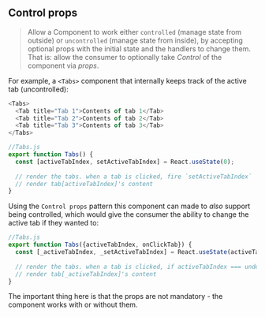 ﻿## Control props

> Allow a Component to work either `controlled` (manage state from outside) or `uncontrolled` (manage state from inside), by accepting optional props with the initial state and the handlers to change them. That is: allow the consumer to optionally take _Control_ of the component via _props_.

For example, a `<Tabs>` component that internally keeps track of the active tab (uncontrolled):

```javascript
<Tabs>
  <Tab title="Tab 1">Contents of tab 1</Tab>
  <Tab title="Tab 2">Contents of tab 2</Tab>
  <Tab title="Tab 3">Contents of tab 3</Tab>
</Tabs>
```
```javascript
//Tabs.js
export function Tabs() {
  const [activeTabIndex, setActiveTabIndex] = React.useState(0);
  
  // render the tabs. when a tab is clicked, fire `setActiveTabIndex`
  // render tab[activeTabIndex]'s content
}
```

Using the `Control props` pattern this component can made to _also_ support being controlled, which would give the consumer the ability to change the active tab if they wanted to:

```javascript
//Tabs.js
export function Tabs({activeTabIndex, onClickTab}) {  
  const [_activeTabIndex, _setActiveTabIndex] = React.useState(activeTabIndex === undefined ? 0 : activeTabIndex);
  
  // render the tabs. when a tab is clicked, if activeTabIndex === undefined, fire _setActiveTabIndex. else, fire onClickTab
  // render tab[_activeTabIndex]'s content
}
```

The important thing here is that the props are not mandatory - the component works with or without them.
